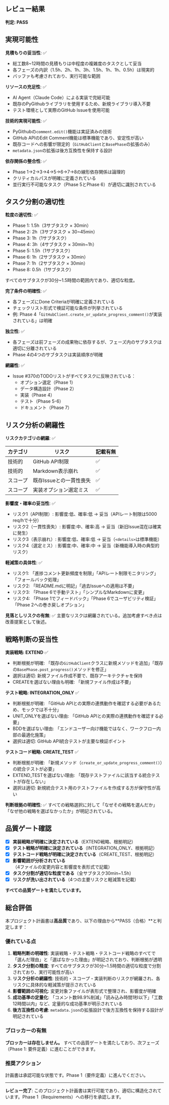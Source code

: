 ## レビュー結果

**判定: PASS**

## 実現可能性

**見積もりの妥当性**: ✅
- 総工数8~12時間の見積もりは中程度の複雑度のタスクとして妥当
- 各フェーズの内訳（1.5h、2h、1h、3h、1.5h、1h、1h、0.5h）は現実的
- バッファも考慮されており、実行可能な範囲

**リソースの充足性**: ✅
- AI Agent（Claude Code）による実装で完結可能
- 既存のPyGithubライブラリを使用するため、新規ライブラリ導入不要
- テスト環境として実際のGitHub Issueを使用可能

**技術的実現可能性**: ✅
- PyGithubの`comment.edit()`機能は実証済みの技術
- GitHub APIのEdit Comment機能は標準機能であり、安定性が高い
- 既存コードへの影響が限定的（`GitHubClient`と`BasePhase`の拡張のみ）
- `metadata.json`の拡張は後方互換性を保持する設計

**依存関係の整合性**: ✅
- Phase 1→2→3→4→5→6→7→8の線形依存関係は論理的
- クリティカルパスが明確に定義されている
- 並行実行不可能なタスク（Phase 5とPhase 6）が適切に識別されている

## タスク分割の適切性

**粒度の適切性**: ✅
- Phase 1: 1.5h（3サブタスク × 30min）
- Phase 2: 2h（3サブタスク × 30~45min）
- Phase 3: 1h（1サブタスク）
- Phase 4: 3h（4サブタスク × 30min~1h）
- Phase 5: 1.5h（1サブタスク）
- Phase 6: 1h（2サブタスク × 30min）
- Phase 7: 1h（2サブタスク × 30min）
- Phase 8: 0.5h（1サブタスク）

すべてのサブタスクが30分~1.5時間の範囲内であり、適切な粒度。

**完了条件の明確性**: ✅
- 各フェーズにDone Criteriaが明確に定義されている
- チェックリスト形式で検証可能な条件が列挙されている
- 例: Phase 4「`GitHubClient.create_or_update_progress_comment()`が実装されている」は明確

**独立性**: ✅
- 各フェーズは前フェーズの成果物に依存するが、フェーズ内のサブタスクは適切に分離されている
- Phase 4の4つのサブタスクは実装順序が明確

**網羅性**: ✅
- Issue #370のTODOリストがすべてタスクに反映されている：
  - オプション選定（Phase 1）
  - データ構造設計（Phase 2）
  - 実装（Phase 4）
  - テスト（Phase 5-6）
  - ドキュメント（Phase 7）

## リスク分析の網羅性

**リスクカテゴリの網羅**: ✅

| カテゴリ | リスク | 記載有無 |
|---------|--------|----------|
| 技術的 | GitHub API制限 | ✅ |
| 技術的 | Markdown表示崩れ | ✅ |
| スコープ | 既存Issueとの一貫性喪失 | ✅ |
| スコープ | 実装オプション選定ミス | ✅ |

**影響度・確率の妥当性**: ✅
- リスク1（API制限）: 影響度:低、確率:低 → 妥当（APIレート制限は5000 req/hで十分）
- リスク2（一貫性喪失）: 影響度:中、確率:高 → 妥当（新旧Issue混在は確実に発生）
- リスク3（表示崩れ）: 影響度:低、確率:低 → 妥当（`<details>`は標準機能）
- リスク4（選定ミス）: 影響度:中、確率:中 → 妥当（新機能導入時の典型的リスク）

**軽減策の具体性**: ✅
- リスク1: 「進捗コメント更新頻度を制限」「APIレート制限モニタリング」「フォールバック処理」
- リスク2: 「README.mdに明記」「過去Issueへの適用は不要」
- リスク3: 「Phase 6で手動テスト」「シンプルなMarkdownに変更」
- リスク4: 「Phase 1でフィードバック」「Phase 6でユーザビリティ検証」「Phase 2への巻き戻しオプション」

**見落としリスクの有無**: ✅
主要なリスクは網羅されている。追加考慮すべき点は改善提案として後述。

## 戦略判断の妥当性

**実装戦略: EXTEND** ✅
- 判断根拠が明確: 「既存の`GitHubClient`クラスに新規メソッドを追加」「既存の`BasePhase.post_progress()`メソッドを修正」
- 選択は適切: 新規ファイル作成不要で、既存アーキテクチャを保持
- CREATEを選ばない理由も明確: 「新規ファイル作成は不要」

**テスト戦略: INTEGRATION_ONLY** ✅
- 判断根拠が明確: 「GitHub APIとの実際の連携動作を確認する必要があるため、モックでは不十分」
- UNIT_ONLYを選ばない理由: 「GitHub APIとの実際の連携動作を確認する必要」
- BDDを選ばない理由: 「エンドユーザー向け機能ではなく、ワークフロー内部の最適化施策」
- 選択は適切: GitHub API統合テストが主要な検証ポイント

**テストコード戦略: CREATE_TEST** ✅
- 判断根拠が明確: 「新規メソッド（`create_or_update_progress_comment()`）の統合テストが必要」
- EXTEND_TESTを選ばない理由: 「既存テストファイルに該当する統合テストが存在しない」
- 選択は適切: 新規統合テスト用のテストファイルを作成する方が保守性が高い

**判断根拠の明確性**: ✅
すべての戦略選択に対して「なぜその戦略を選んだか」「なぜ他の戦略を選ばなかったか」が明記されている。

## 品質ゲート確認

- [x] **実装戦略が明確に決定されている**（EXTEND戦略、根拠明記）
- [x] **テスト戦略が明確に決定されている**（INTEGRATION_ONLY、根拠明記）
- [x] **テストコード戦略が明確に決定されている**（CREATE_TEST、根拠明記）
- [x] **影響範囲が分析されている**（4ファイルの変更内容と影響度を表形式で記載）
- [x] **タスク分割が適切な粒度である**（全サブタスク30min~1.5h）
- [x] **リスクが洗い出されている**（4つの主要リスクと軽減策を記載）

**すべての品質ゲートを満たしています。**

## 総合評価

本プロジェクト計画書は**高品質**であり、以下の理由から**PASS（合格）**と判定します：

### 優れている点

1. **戦略判断の明確性**: 実装戦略・テスト戦略・テストコード戦略のすべてで「選んだ理由」と「選ばなかった理由」が明記されており、判断根拠が透明
2. **タスク分割の精度**: すべてのサブタスクが30分~1.5時間の適切な粒度で分割されており、実行可能性が高い
3. **リスク分析の網羅性**: 技術的・スコープ・実装判断のリスクが網羅され、各リスクに具体的な軽減策が提示されている
4. **影響範囲の可視化**: 変更対象ファイルが表形式で整理され、影響度が明確
5. **成功基準の定量化**: 「コメント数98.9%削減」「読み込み時間1秒以下」「工数12時間以内」など、定量的な成功基準が明示されている
6. **後方互換性の考慮**: `metadata.json`の拡張設計で後方互換性を保持する設計が明記されている

### ブロッカーの有無

**ブロッカーは存在しません。** すべての品質ゲートを満たしており、次フェーズ（Phase 1: 要件定義）に進むことができます。

### 推奨アクション

計画書は承認可能な状態です。Phase 1（要件定義）に進んでください。

---

**レビュー完了**: このプロジェクト計画書は実行可能であり、適切に構造化されています。Phase 1（Requirements）への移行を承認します。
